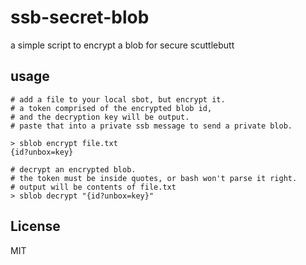 # ssb-secret-blob

a simple script to encrypt a blob for secure scuttlebutt

## usage

```
# add a file to your local sbot, but encrypt it.
# a token comprised of the encrypted blob id,
# and the decryption key will be output.
# paste that into a private ssb message to send a private blob.

> sblob encrypt file.txt
{id?unbox=key}

# decrypt an encrypted blob.
# the token must be inside quotes, or bash won't parse it right.
# output will be contents of file.txt
> sblob decrypt "{id?unbox=key}"
```



## License

MIT


